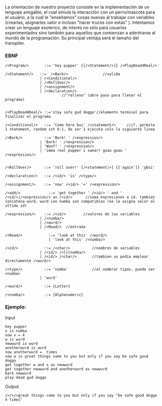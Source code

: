 La orientación de nuestro proyecto consiste en la implementación de un lenguaje amigable, el cual simula la interacción con un perro/mascota para el usuario, a la cual le "enseñamos" cosas nuevas al trabajar con variables (crearlas, asignarles valor o incluso "hacer trucos con estas" ). Intentamos crear un lenguaje esoterico, de interés no sólo para usuarios experimentados sino también para aquellos que comienzan a adentrarse al mundo de la programación. Su principal ventaja será el tamaño del transpiler.

### EBNF
```
/<Program/>       ::= 'hey pupper' {[/<Statement/>]} /<PlayDead4Real/>

/<Statement/>	::=  /<Bark/>                //salida
                | /<Conditional/>
                | /<RollOver/>
	        	| /<assignment/>
	        	| /<declaration/>
	        	          //"relleno" (abre paso para llenar el programa) 
	        	
            
/<PlayDead4Real/> ::='stay safe gud doggo'//elemento terminal para finalizar el programa

/<Conditional/>   ::= 'Come here boi' /<statement/>     //if, permite 1 statement, random int 0-1, de ser 1 ejecuta solo la siguiente linea

/<Bark/>          ::= 'Bork! ' /<expression/>
                | 'Bark! ' /<expression/>
                | 'Woof! ' /<expression/>
                | 'imma real pupper i swear! guau guau ' /<expression/>


/<RollOver/>      ::= 'roll over!' [/<statement/>] {['again']} 'gboi'

/<declaration/>   ::= /<id/> 'is' /<type/>

/<assignment/>    ::= 'now' /<id/> '=' /<expression/>

/<add/>             ::= 'get together ' /<id/> ' and ' /<id/>|/<expression/> as /<id/>      //suma expresiones o id. tambien concatena wurd, wurd con numba son compatibles (se le asigna valor al ultimo id)

/<expression/>    ::= /<id/>        //valores de las variables
	        	| /<numba/>
	        	| /<wurd/>
	        	| /<Read/>  //entrada
	        	
/<Read/>            ::= 'look at this' /<wurd/>
                    | 'look at this' /<numba/>

/<id/>            ::= /<char/>          //nombres de variables
	        	| /<id/> /<lilnumba/>
	        	| /<id/> /<char/>		//tambien se podia emplear directamente /<wurd/> 

/<type/>          ::= 'numba'           //al nombrar tipos, puede ser <numba>
	        	| 'wurd'

/<wurd/>          ::= {Letter}

/<numba/>         ::= {Alphanumeric}

```
### Ejemplo:

Input
```
hey pupper
x is numba
now x = 4
w is wurd
newwurd is wurd
anotherwurd is wurd
now anotherwurd =  times
now w is great things come to you but only if you say be safe good doggo 
get together w and x as newwurd
get together newwurd and anotherwurd as newwurd
bark newwurd
play dead gud doggo
```
Output
```
/>/>/>great things come to you but only if you say "be safe good doggo 4 times"
```